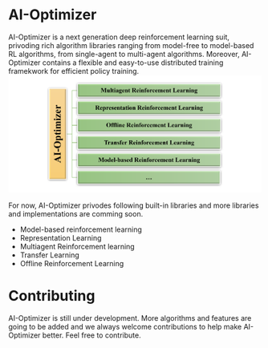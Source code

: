 # AI-Optimizer
AI-Optimizer is a next generation deep reinforcement learning suit, privoding rich algorithm libraries ranging from model-free to model-based RL algorithms, from single-agent to multi-agent algorithms. Moreover, AI-Optimizer contains a flexible and easy-to-use distributed training framekwork for efficient policy training.  
![](./images/framework1.png)

For now, AI-Optimizer privodes following built-in libraries and more libraries and implementations are comming soon.
- Model-based reinforcement learning
- Representation Learning  
- Multiagent Reinforcement learning
- Transfer Learning
- Offline Reinforcement Learning

# Contributing
AI-Optimizer is still under development. More algorithms and features are going to be added and we always welcome contributions to help make AI-Optimizer better. Feel free to contribute.

